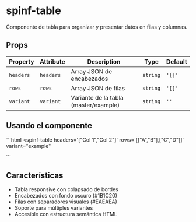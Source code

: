 # spinf-table

Componente de tabla para organizar y presentar datos en filas y columnas.

## Props

| Property  | Attribute | Description                           | Type     | Default |
| --------- | --------- | ------------------------------------- | -------- | ------- |
| `headers` | `headers` | Array JSON de encabezados             | `string` | `'[]'`  |
| `rows`    | `rows`    | Array JSON de filas                   | `string` | `'[]'`  |
| `variant` | `variant` | Variante de la tabla (master/example) | `string` | `''`    |

## Usando el componente

\`\`\`html
<spinf-table 
  headers='["Col 1","Col 2"]'
  rows='[["A","B"],["C","D"]]'
  variant="example"
></spinf-table>
\`\`\`

## Características

- Tabla responsive con colapsado de bordes
- Encabezados con fondo oscuro (#1B1C20)
- Filas con separadores visuales (#EAEAEA)
- Soporte para múltiples variantes
- Accesible con estructura semántica HTML
